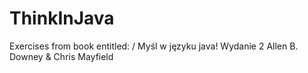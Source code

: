 # ThinkInJava
Exercises from book entitled:
/ Myśl w języku java!
Wydanie 2
Allen B. Downey & Chris Mayfield
